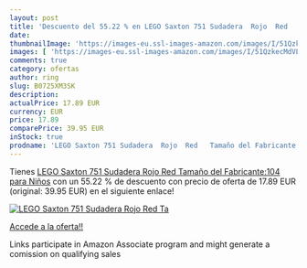 ```yaml
---
layout: post
title: 'Descuento del 55.22 % en LEGO Saxton 751 Sudadera  Rojo  Red   Ta'
date: 
thumbnailImage: 'https://images-eu.ssl-images-amazon.com/images/I/51QzkecMdVL._SL200_.jpg'
images: [ 'https://images-eu.ssl-images-amazon.com/images/I/51QzkecMdVL._SL200_.jpg' ]
comments: true
category: ofertas
author: ring
slug: B0725XM3SK
description:
actualPrice: 17.89 EUR
currency: EUR
price: 17.89
comparePrice: 39.95 EUR
inStock: true
prodname: 'LEGO Saxton 751 Sudadera  Rojo  Red   Tamaño del Fabricante:104 para Niños'
---
```


Tienes [LEGO Saxton 751 Sudadera  Rojo  Red   Tamaño del Fabricante:104 para Niños](https://www.amazon.es/dp/B0725XM3SK/?tag=tolees-21) con un 55.22 % de descuento con precio de oferta de 17.89 EUR (original: 39.95 EUR) en el siguiente enlace!

[![LEGO Saxton 751 Sudadera  Rojo  Red   Ta](https://images-eu.ssl-images-amazon.com/images/I/51QzkecMdVL._SL200_.jpg)](https://www.amazon.es/dp/B0725XM3SK/?tag=tolees-21)

[Accede a la oferta!!](https://www.amazon.es/dp/B0725XM3SK/?tag=tolees-21)

Links participate in Amazon Associate program and might generate a comission on qualifying sales


